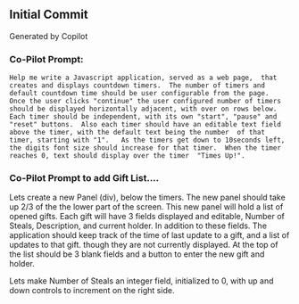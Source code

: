 

## Initial Commit
Generated by Copilot

### Co-Pilot Prompt:
    Help me write a Javascript application, served as a web page,  that creates and displays countdown timers.  The number of timers and default countdown time should be user configurable from the page.  Once the user clicks "continue" the user configured number of timers should be displayed horizontally adjacent, with over on rows below.   Each timer should be independent, with its own "start", "pause" and "reset" buttons.  Also each timer should have an editable text field above the timer, with the default text being the number  of that timer, starting with "1".   As the timers get down to 10seconds left, the digits font size should increase for that timer.  When the timer reaches 0, text should display over the timer  "Times Up!".

### Co-Pilot Prompt to add Gift List....
Lets create a new Panel (div), below the timers. The new panel should take up 2/3 of the the lower part of the screen. This new panel will hold a list of opened gifts. Each gift will have 3 fields displayed and editable, Number of Steals, Description, and current holder. In addition to these fields. The application should keep track of the time of last update to a gift, and a list of updates to that gift. though they are not currently displayed. At the top of the list should be 3 blank fields and a button to enter the new gift and holder.

Lets make Number of Steals an integer field, initialized to 0, with up and down controls to increment on the right side.